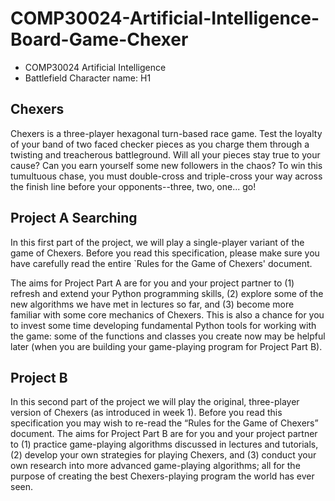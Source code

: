 # COMP30024-Artificial-Intelligence-Board-Game-Chexer
- COMP30024 Artificial Intelligence
- Battlefield Character name: H1

## Chexers
Chexers is a three-player hexagonal turn-based race game. Test the loyalty of your band of two faced checker pieces as you charge them through a twisting and treacherous battleground. Will all your pieces stay true to your cause? Can you earn yourself some new followers in the chaos? To win this tumultuous chase, you must double-cross and triple-cross your way across the finish line before your opponents--three, two, one... go!

## Project A Searching
In this first part of the project, we will play a single-player variant of the game of Chexers. Before you read this specification, please make sure you have carefully read the entire `Rules for the Game of Chexers' document.

The aims for Project Part A are for you and your project partner to (1) refresh and extend your Python programming skills, (2) explore some of the new algorithms we have met in lectures so far, and (3) become more familiar with some core mechanics of Chexers. This is also a chance for you to invest some time developing fundamental Python tools for working with the game: some of the functions and classes you create now may be helpful later (when you are building your game-playing program for Project Part B).

## Project B
In this second part of the project we will play the original, three-player version of Chexers (as introduced in week 1). Before you read this specification you may wish to re-read the “Rules for the Game of Chexers” document.
The aims for Project Part B are for you and your project partner to (1) practice game-playing algorithms discussed in lectures and tutorials, (2) develop your own strategies for playing Chexers, and (3) conduct your own research into more advanced game-playing algorithms; all for the purpose of creating the best Chexers-playing program the world has ever seen.
